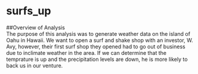 # surfs_up

##Overview of Analysis<br>
The purpose of this analysis was to generate weather data on the island of Oahu in Hawaii. We want to open a surf and shake shop with an investor, W. Avy, however, their first surf shop they opened had to go out of business due to inclimate weather in the area. If we can determine that the temprature is up and the precipitation levels are down, he is more likely to back us in our venture.

